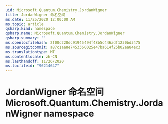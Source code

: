 ```yaml
---
uid: Microsoft.Quantum.Chemistry.JordanWigner
title: JordanWigner 命名空间
ms.date: 11/25/2020 12:00:00 AM
ms.topic: article
qsharp.kind: namespace
qsharp.name: Microsoft.Quantum.Chemistry.JordanWigner
qsharp.summary: ''
ms.openlocfilehash: 2f00c228dc91945494f48b5c446adf1230bd3475
ms.sourcegitcommit: a87c1aa8e7453360025e47ba614f25b02ea84ec3
ms.translationtype: MT
ms.contentlocale: zh-CN
ms.lasthandoff: 11/26/2020
ms.locfileid: "96214647"
---
```

# <a name="microsoftquantumchemistryjordanwigner-namespace"></a><span data-ttu-id="33299-102">JordanWigner 命名空间</span><span class="sxs-lookup"><span data-stu-id="33299-102">Microsoft.Quantum.Chemistry.JordanWigner namespace</span></span>




